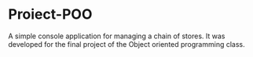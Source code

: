 # Proiect-POO
A simple console application for managing a chain of stores. It was developed for the final project of the Object oriented programming class.
